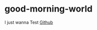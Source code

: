 # good-morning-world
I just wanna Test <a href="https://www.youtube.com/watch?v=dQw4w9WgXcQ&ab">Github<a>

